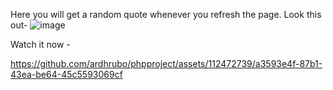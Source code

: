Here you will get a random quote whenever you refresh the page. Look this out-
![image](https://github.com/ardhrubo/phpproject/assets/112472739/fe424fc3-90da-41c9-9433-0419014358d2)

Watch it now - 

https://github.com/ardhrubo/phpproject/assets/112472739/a3593e4f-87b1-43ea-be64-45c5593069cf

